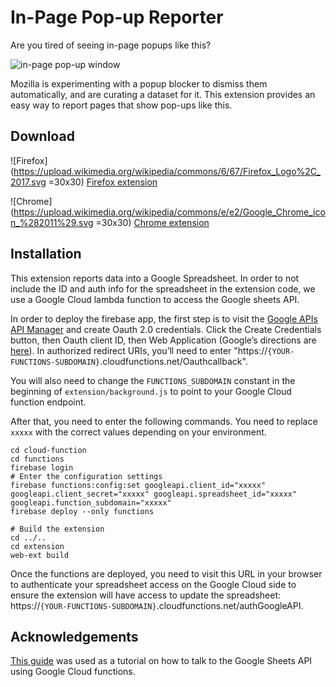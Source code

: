 In-Page Pop-up Reporter
=======================

Are you tired of seeing in-page popups like this?

![in-page pop-up window](https://pbs.twimg.com/media/DX4CXMfW4AAaq5m.jpg)

Mozilla is experimenting with a popup blocker to dismiss them automatically, and are curating a dataset for it.  This extension provides an easy way to report pages that show pop-ups like this.

Download
--------

![Firefox](https://upload.wikimedia.org/wikipedia/commons/6/67/Firefox_Logo%2C_2017.svg =30x30) [Firefox extension](https://addons.mozilla.org/en-US/firefox/addon/in-page-pop-up-reporter/)

![Chrome](https://upload.wikimedia.org/wikipedia/commons/e/e2/Google_Chrome_icon_%282011%29.svg =30x30) [Chrome extension](https://chrome.google.com/webstore/detail/in-page-pop-up-reporter/jglpdkeggihbgnclgfmjijhgpjaofilm)

Installation
------------

This extension reports data into a Google Spreadsheet.  In order to not include the ID and auth info for the spreadsheet in the extension code, we use a Google Cloud lambda function to access the Google sheets API.

In order to deploy the firebase app, the first step is to visit the [Google APIs API Manager](https://console.developers.google.com/apis/credentials) and create Oauth 2.0 credentials. Click the Create Credentials button, then Oauth client ID, then Web Application (Google’s directions are [here](https://support.google.com/cloud/answer/6158849?hl=en)). In authorized redirect URIs, you’ll need to enter "https://`{YOUR-FUNCTIONS-SUBDOMAIN}`.cloudfunctions.net/Oauthcallback".

You will also need to change the `FUNCTIONS_SUBDOMAIN` constant in the beginning of `extension/background.js` to point to your Google Cloud function endpoint.

After that, you need to enter the following commands.  You need to replace `xxxxx` with the correct values depending on your environment.

```
cd cloud-function
cd functions
firebase login
# Enter the configuration settings
firebase functions:config:set googleapi.client_id="xxxxx" googleapi.client_secret="xxxxx" googleapi.spreadsheet_id="xxxxx" googleapi.function_subdomain="xxxxx"
firebase deploy --only functions

# Build the extension
cd ../..
cd extension
web-ext build
```
Once the functions are deployed, you need to visit this URL in your browser to authenticate your spreadsheet access on the Google Cloud side to ensure the extension will have access to update the spreadsheet: https://`{YOUR-FUNCTIONS-SUBDOMAIN}`.cloudfunctions.net/authGoogleAPI.

Acknowledgements
----------------
[This guide](https://medium.com/@elon.danziger/fast-flexible-and-free-visualizing-newborn-health-data-with-firebase-nodejs-and-google-sheets-1f73465a18bc) was used as a tutorial on how to talk to the Google Sheets API using Google Cloud functions.
